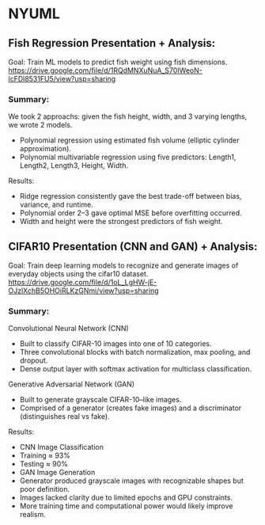 # NYUML

## Fish Regression Presentation + Analysis:
Goal: Train ML models to predict fish weight using fish dimensions.
https://drive.google.com/file/d/1RQdMNXuNuA_S70IWeoN-lcFDl8531FU5/view?usp=sharing

### Summary:
We took 2 approachs: given the fish height, width, and 3 varying lengths, we wrote 2 models.
- Polynomial regression using estimated fish volume (elliptic cylinder approximation).
- Polynomial multivariable regression using five predictors: Length1, Length2, Length3, Height, Width.
  
Results:
- Ridge regression consistently gave the best trade-off between bias, variance, and runtime.
- Polynomial order 2–3 gave optimal MSE before overfitting occurred.
- Width and height were the strongest predictors of fish weight.

## CIFAR10 Presentation (CNN and GAN) + Analysis:
Goal: Train deep learning models to recognize and generate images of everyday objects using the cifar10 dataset.
https://drive.google.com/file/d/1oL_LgHW-jE-OJzlXchB5OHOiRLKzGNmi/view?usp=sharing

### Summary:
Convolutional Neural Network (CNN)
- Built to classify CIFAR-10 images into one of 10 categories.
- Three convolutional blocks with batch normalization, max pooling, and dropout.
- Dense output layer with softmax activation for multiclass classification.

Generative Adversarial Network (GAN)
- Built to generate grayscale CIFAR-10–like images.
- Comprised of a generator (creates fake images) and a discriminator (distinguishes real vs fake).

Results:
- CNN Image Classification
-   Training ≈ 93%		
-   Testing ≈ 90%	
- GAN Image Generation
-   Generator produced grayscale images with recognizable shapes but poor definition.
-   Images lacked clarity due to limited epochs and GPU constraints.
-   More training time and computational power would likely improve realism.
